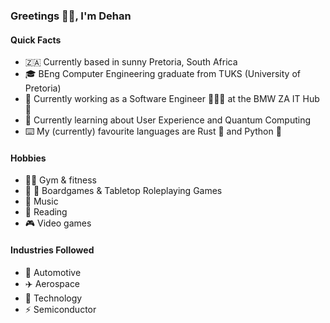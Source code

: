 ### Greetings 👋🏻, I'm Dehan

#### Quick Facts
- 🇿🇦 Currently based in sunny Pretoria, South Africa
- 🎓 BEng Computer Engineering graduate from TUKS (University of Pretoria)
- 💼 Currently working as a Software Engineer 👨🏻‍💻 at the BMW ZA IT Hub 🤖
- 🌱 Currently learning about User Experience and Quantum Computing
- ⌨️ My (currently) favourite languages are Rust 🦀 and Python 🐍

<!-- ### About Me
- Detail Orientated
- Learning enthusiast
- Make computers go fast -->

#### Hobbies
- 🏋🏻 Gym & fitness
- 🐉 🎲 Boardgames & Tabletop Roleplaying Games
- 🎸 Music
- 📖 Reading
- 🎮 Video games

<!-- ## Technologies -->

#### Industries Followed
- 🚗 Automotive
- ✈️ Aerospace
- 📱 Technology
- ⚡️ Semiconductor

<!-- ## Programming Languages & Frameworks
- Python
- Rust
- Java
- Typescript  -->


<!--
**dehan-jl/dehan-jl** is a ✨ _special_ ✨ repository because its `README.md` (this file) appears on your GitHub profile.

Here are some ideas to get you started:

- 🔭 I’m currently working on ...
- 🌱 I’m currently learning ...
- 👯 I’m looking to collaborate on ...
- 🤔 I’m looking for help with ...
- 💬 Ask me about ...
- 📫 How to reach me: ...
- 😄 Pronouns: ...
- ⚡ Fun fact: ...
-->
